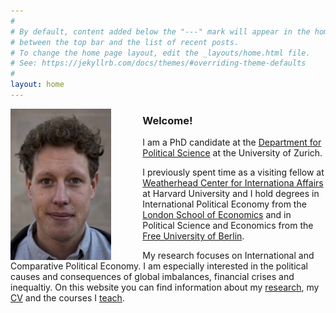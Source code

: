 ```yaml
---
#
# By default, content added below the "---" mark will appear in the home page
# between the top bar and the list of recent posts.
# To change the home page layout, edit the _layouts/home.html file.
# See: https://jekyllrb.com/docs/themes/#overriding-theme-defaults
#
layout: home
---
```

<img src="assets/nils.jpg" alt="Kitten"
	title="" width="32%" height="32%"  
	style="float: left; padding-right: 50px;"/>


### Welcome!

I am a PhD candidate at the [Department for Political Science](www.ipz.uzh.ch) at the University of Zurich. 

I previously spent time as a visiting fellow at [Weatherhead Center for Internationa Affairs](https://wcfia.harvard.edu) at Harvard University and I hold degrees in International Political Economy from the [London School of Economics](http://www.lse.ac.uk) and in Political Science and Economics from the [Free University of Berlin](https://www.polsoz.fu-berlin.de/en/polwiss/index.html).

My research focuses on International and Comparative Political Economy. I am especially interested in the political causes and consequences of global imbalances, financial crises and inequaltiy. On this website you can find information about my [research](/research),  my [CV](/cv) and the courses I  [teach](/teaching).

